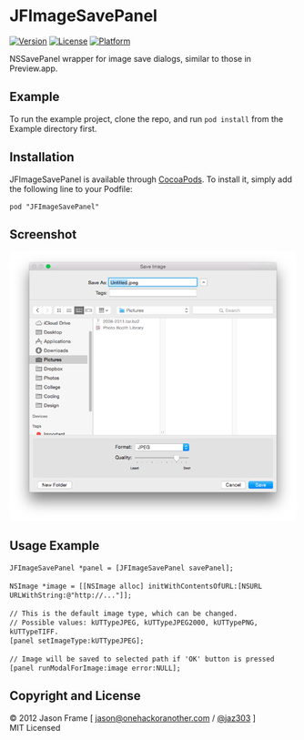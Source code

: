 # JFImageSavePanel

[![Version](https://img.shields.io/cocoapods/v/JFImageSavePanel.svg?style=flat)](http://cocoadocs.org/docsets/JFImageSavePanel)
[![License](https://img.shields.io/cocoapods/l/JFImageSavePanel.svg?style=flat)](http://cocoadocs.org/docsets/JFImageSavePanel)
[![Platform](https://img.shields.io/cocoapods/p/JFImageSavePanel.svg?style=flat)](http://cocoadocs.org/docsets/JFImageSavePanel)

NSSavePanel wrapper for image save dialogs, similar to those in Preview.app.

## Example

To run the example project, clone the repo, and run `pod install` from the Example directory first.

## Installation

JFImageSavePanel is available through [CocoaPods](http://cocoapods.org). To install
it, simply add the following line to your Podfile:

    pod "JFImageSavePanel"

## Screenshot

![JFImageSavePanel](https://github.com/jaz303/JFImageSavePanel/raw/master/screenshot.png)

## Usage Example

    JFImageSavePanel *panel = [JFImageSavePanel savePanel];
    
    NSImage *image = [[NSImage alloc] initWithContentsOfURL:[NSURL URLWithString:@"http://..."]];
    
    // This is the default image type, which can be changed.
    // Possible values: kUTTypeJPEG, kUTTypeJPEG2000, kUTTypePNG, kUTTypeTIFF.
    [panel setImageType:kUTTypeJPEG];
    
    // Image will be saved to selected path if 'OK' button is pressed
    [panel runModalForImage:image error:NULL];

## Copyright and License

&copy; 2012 Jason Frame [ [jason@onehackoranother.com](mailto:jason@onehackoranother.com) / [@jaz303](http://twitter.com/jaz303) ]  
MIT Licensed
